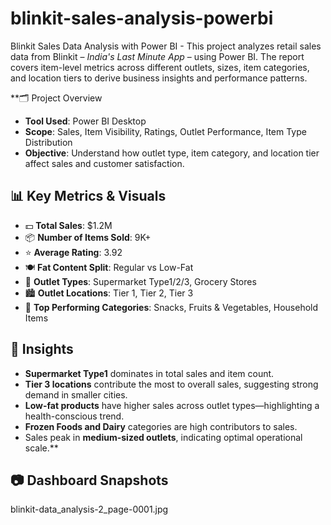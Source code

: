# blinkit-sales-analysis-powerbi
Blinkit Sales Data Analysis with Power BI - This project analyzes retail sales data from Blinkit – *India's Last Minute App* – using Power BI. The report covers item-level metrics across different outlets, sizes, item categories, and location tiers to derive business insights and performance patterns.

**🗂️ Project Overview

- **Tool Used**: Power BI Desktop
- **Scope**: Sales, Item Visibility, Ratings, Outlet Performance, Item Type Distribution
- **Objective**: Understand how outlet type, item category, and location tier affect sales and customer satisfaction.


## 📊 Key Metrics & Visuals

- 💵 **Total Sales**: $1.2M  
- 📦 **Number of Items Sold**: 9K+  
- ⭐ **Average Rating**: 3.92  
- 🍽️ **Fat Content Split**: Regular vs Low-Fat  
- 🏬 **Outlet Types**: Supermarket Type1/2/3, Grocery Stores  
- 🏙️ **Outlet Locations**: Tier 1, Tier 2, Tier 3  
- 🛒 **Top Performing Categories**: Snacks, Fruits & Vegetables, Household Items


## 📌 Insights

- **Supermarket Type1** dominates in total sales and item count.
- **Tier 3 locations** contribute the most to overall sales, suggesting strong demand in smaller cities.
- **Low-fat products** have higher sales across outlet types—highlighting a health-conscious trend.
- **Frozen Foods and Dairy** categories are high contributors to sales.
- Sales peak in **medium-sized outlets**, indicating optimal operational scale.**

## 📷 Dashboard Snapshots
blinkit-data_analysis-2_page-0001.jpg


